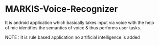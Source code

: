 # MARKIS-Voice-Recognizer

It is android application which basically takes input via voice with the help of mic identifies the semantics of voice & thus performs user tasks.

NOTE : It is rule based application no artificial intelligence is added
